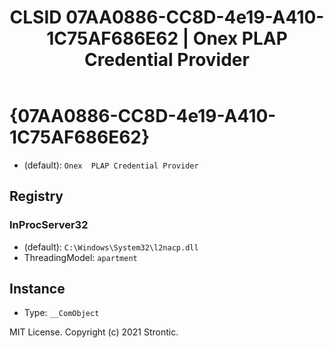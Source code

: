 ﻿---
title: "CLSID 07AA0886-CC8D-4e19-A410-1C75AF686E62 | Onex  PLAP Credential Provider"
excerpt: What is COM-Object CLSID 07AA0886-CC8D-4e19-A410-1C75AF686E62?
---

# {07AA0886-CC8D-4e19-A410-1C75AF686E62}

* (default): `Onex  PLAP Credential Provider`

## Registry


### InProcServer32

* (default): `C:\Windows\System32\l2nacp.dll`
* ThreadingModel: `apartment`

## Instance

* Type: `__ComObject`

MIT License. Copyright (c) 2021 Strontic.


